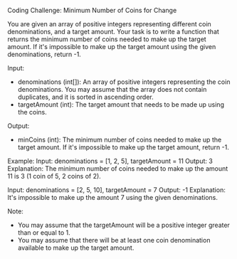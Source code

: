 Coding Challenge: Minimum Number of Coins for Change

You are given an array of positive integers representing different coin denominations, and a target amount. Your task is to write a function that returns the minimum number of coins needed to make up the target amount. If it's impossible to make up the target amount using the given denominations, return -1.

Input:
- denominations (int[]): An array of positive integers representing the coin denominations. You may assume that the array does not contain duplicates, and it is sorted in ascending order.
- targetAmount (int): The target amount that needs to be made up using the coins.

Output:
- minCoins (int): The minimum number of coins needed to make up the target amount. If it's impossible to make up the target amount, return -1.

Example:
Input: denominations = [1, 2, 5], targetAmount = 11
Output: 3
Explanation: The minimum number of coins needed to make up the amount 11 is 3 (1 coin of 5, 2 coins of 2).

Input: denominations = [2, 5, 10], targetAmount = 7
Output: -1
Explanation: It's impossible to make up the amount 7 using the given denominations.

Note:
- You may assume that the targetAmount will be a positive integer greater than or equal to 1.
- You may assume that there will be at least one coin denomination available to make up the target amount.
